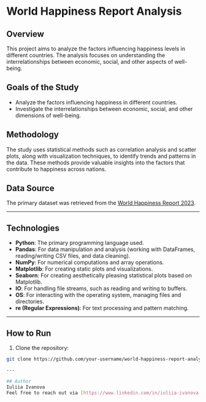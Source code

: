 # World Happiness Report Analysis

## Overview

This project aims to analyze the factors influencing happiness levels in different countries. The analysis focuses on understanding the interrelationships between economic, social, and other aspects of well-being.

## Goals of the Study

- Analyze the factors influencing happiness in different countries.
- Investigate the interrelationships between economic, social, and other dimensions of well-being.

## Methodology

The study uses statistical methods such as correlation analysis and scatter plots, along with visualization techniques, to identify trends and patterns in the data. These methods provide valuable insights into the factors that contribute to happiness across nations.

## Data Source

The primary dataset was retrieved from the [World Happiness Report 2023](https://worldhappiness.report/).

---

## Technologies

- **Python**: The primary programming language used.
- **Pandas**: For data manipulation and analysis (working with DataFrames, reading/writing CSV files, and data cleaning).
- **NumPy**: For numerical computations and array operations.
- **Matplotlib**: For creating static plots and visualizations.
- **Seaborn**: For creating aesthetically pleasing statistical plots based on Matplotlib.
- **IO**: For handling file streams, such as reading and writing to buffers.
- **OS**: For interacting with the operating system, managing files and directories.
- **re (Regular Expressions)**: For text processing and pattern matching.

---

## How to Run

1. Clone the repository:
```bash
git clone https://github.com/your-username/world-happiness-report-analysis.git

---

## Author
Iuliia Ivanova  
Feel free to reach out via [https://www.linkedin.com/in/iuliia-ivanova-novagiu/]
